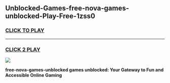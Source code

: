 
## Unblocked-Games-free-nova-games-unblocked-Play-Free-1zss0
<h3>
<a href="https://premium76.site?title=free-nova-games-unblocked&ref=10A">CLICK TO PLAY</a></h3>
<hr>

<h3>
<a href="https://premium76.site?title=free-nova-games-unblocked&ref=10A">CLICK 2 PLAY</a>
  
</h3>

<a href="https://premium76.site?title=free-nova-games-unblocked&ref=10A"><img src="https://clearcache.store/games.png"></a>


**free-nova-games-unblocked games unblocked: Your Gateway to Fun and Accessible Online Gaming**
